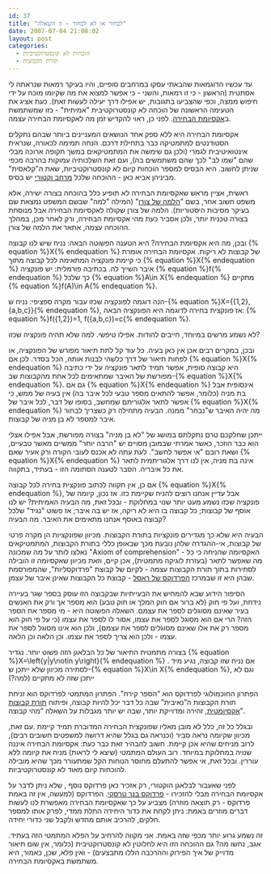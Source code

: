 ```yaml
---
id: 37
title: "לבחור או לא לבחור - זו השאלה"
date: 2007-07-04 21:08:02
layout: post
categories: 
  - הוכחות לא קונסטרוקטיביות
  - תורת הקבוצות
---
```

עד עכשיו הדוגמאות שהבאתי עסקו במרחבים סופיים, והיו בעיקר רמאות שנראתה לי אסתטית (הראשון - כי זו רמאות, והשני - כי אפשר למצוא את מה שקיומו מוכח על ידי חיפוש ממצה, וכפי שהצביעו בתגובות, יש אפילו דרך יעילה לעשות זאת). כעת אציג את הטעימה הראשונה של הוכחה לא קונסטרוקטיבית "אמיתית" - כזו שמשתמשת ב<a href="http://he.wikipedia.org/wiki/%D7%90%D7%A7%D7%A1%D7%99%D7%95%D7%9E%D7%AA_%D7%94%D7%91%D7%97%D7%99%D7%A8%D7%94">אקסיומת הבחירה</a>. לפני כן, ראוי להקדיש זמן מה לאקסיומת הבחירה עצמה.

אקסיומת הבחירה היא ללא ספק אחד הנושאים המעניינים ביותר שבהם נתקלים הסטודנטים למתמטיקה כבר בתחילת דרכם. הנחה תמימה לכאורה, שנראית אינטואיטיבית לגמרי (ולכן גם שימשה את המתמטיקאים במשך תקופה ארוכה מבלי שהם "שמו לב" לכך שהם משתמשים בה), ועם זאת השלכותיה עמוקות בהרבה מכפי שניתן לחשוב. היא הבסיס למספר הוכחות קיום לא קונסטרוקטיביות, שאת ה"קלאסית" מביניהן אביא כאן - ההוכחה שלכל <a href="http://he.wikipedia.org/wiki/%D7%9E%D7%A8%D7%97%D7%91_%D7%95%D7%A7%D7%98%D7%95%D7%A8%D7%99">מרחב וקטורי</a> יש בסיס.

ראשית, אציין מראש שאקסיומת הבחירה לא תופיע כלל בהוכחה בצורה ישירה, אלא משפט חשוב אחר, בשם "<a href="http://he.wikipedia.org/wiki/%D7%94%D7%9C%D7%9E%D7%94_%D7%A9%D7%9C_%D7%A6%D7%95%D7%A8%D7%9F">הלמה של צורן</a>" (המילה "למה" שבשם המשפט נמצאת שם בעיקר מסיבות היסטוריות). הלמה של צורן שקולה לאקסיומת הבחירה אבל מנוסחת בצורה טכנית יותר, ולכן אסביר כעת מהי אקסיומת הבחירה, ורק לאחר מכן, במהלך ההוכחה עצמה, אתאר את הלמה של צורן.

ובכן, מה היא אקסיומת הבחירה? היא הטענה הפשוטה הבאה: נניח שיש לנו קבוצה {% equation %}X{% endequation %} של קבוצות לא ריקות. אקסיומת הבחירה אומרת כי קיימת פונקציה המתאימה לכל קבוצה מתוך {% equation %}X{% endequation %} איבר השייך לה. בכתיבה פורמלית: יש פונקציה {% equation %}f{% endequation %} כך שלכל {% equation %}A\in X{% endequation %} מתקיים {% equation %}f(A)\in A{% endequation %}.

הנה דוגמה לפונקציה שכזו עבור מקרה ספציפי: נניח ש-{% equation %}X=\{\{1,2\},\{a,b,c\}\}{% endequation %}, אז פונקצית בחירה לדוגמה היא הפונקציה הבאה: {% equation %}f(\{1,2\})=1, f(\{a,b,c\})=c{% endequation %}.

לא נשמע מרשים במיוחד, חייבים להודות. אפילו טיפשי. למה שלא תהיה פונקציה שכזו?

ובכן, במקרים רבים אכן אין כאן בעיה. כל עוד קל לתת תיאור מפורש של הפונקציה, או לפחות תיאור של דרך כלשהי לבנות אותה, הכל בסדר. לכן אם {% equation %}X{% endequation %} היא קבוצה סופית, אפשר תמיד לתאר פונקציה על ידי כתיבה מפורשת של האיבר שמתאימים לכל אחת מהקבוצות שב-{% equation %}X{% endequation %}. גם אם {% equation %}X{% endequation %} אינסופית אבל בת מניה (כלומר, אפשר להתאים מספר טבעי לכל איבר בה) אין בעיה של ממש, כי אפשר לתאר אלגוריתם שמחשב, בסופו של דבר, לכל איבר של {% equation %}X{% endequation %} מה יהיה האיבר ש"נבחר" ממנה. הבעיה מתחילה רק כשצריך לבחור איבר למספר לא בן מניה של קבוצות.

ייתכן שחלקכם טרם נתקלתם במושג של "לא בן מניה" בצורה מפורשת, אבל אפילו אצלי הוא כבר הוזכר, כאשר אמרתי שבמובן מסויים יש "הרבה יותר" ממשיים מאשר טבעיים, ושאת רובם "אי אפשר לחשב". לעת עתה לא אכנס לעובי הקורה ורק אעיר שאם {% equation %}X{% endequation %} אינה בת מניה,  אין לנו דרך אלגוריתמית לתאר את כל איבריה. הסבר לטענה הסתומה הזו - בעתיד, בתקווה.

אם כן, אין תקווה לכתוב פונקצית בחירה לכל קבוצה {% equation %}X{% endequation %}, אבל עדיין אנחנו רוצים להניח שקיימת כזו. אז נכון, קיומה של פונקציה שכזו נשמע מעט יותר שנוי במחלוקת - ובכל זאת, מה הבעיה האמיתית? יש לנו אוסף של קבוצות; כל קבוצה בו היא לא ריקה, אז יש בה איבר; אז פשוט "נגיד" שלכל קבוצה באוסף אנחנו מתאימים את האיבר. מה הבעיה?

הבעיה היא שלא כך מגדירים פונקציות בתורת הקבוצות. מכיוון שפונקציות הן מקרה פרטי של קבוצות, אי-ההגדרה שלהן נובעת מכך שבאופן כללי בתורת הקבוצות, המתמטיקאים נאלצו לותר על מה שמכונה "Axiom of comprehension" - האקסיומה שהניחה כי כל מה שאפשר לתאר (בעזרת לוגיקה מתמטית), אכן קיים, וזאת מכיוון שאקסיומה זו הובילה לסתירות בתוך תורת הקבוצות עצמה - לקיום של קבוצת "פרדוקסליות", שהמפורסמת שבהן היא זו שבמרכז <a href="http://web.archive.org/web/20080605090158/http://he.wikipedia.org/wiki/%D7%94%D7%A4%D7%A8%D7%93%D7%95%D7%A7%D7%A1_%D7%A9%D7%9C_%D7%A8%D7%90%D7%A1%D7%9C">הפרדוקס של ראסל</a> - קבוצת כל הקבוצות שאינן איבר של עצמן.

הסיפור הידוע שבא להמחיש את הבעייתיות שבקבוצה הזו עוסק בספר שגר בעיירה  נידחת, ועל פי חוק (לא ברור אם חוק המלך או חוק טבע) הוא מספר אך ורק את  האנשים בעיר שאינם מסוגלים לספר את עצמם. השאלה הפשוטה היא - מי מספר את  הספר הזה? הרי אם הוא מסוגל  לספר את עצמו, אסור לו לספר את עצמו (כי על פי  חוק הוא מספר רק את אלו שאינם מסוגלים לספר את עצמם), ולכן הוא אינו מסוגל  לספר את עצמו - ולכן הוא צריך לספר את עצמו. וכן הלאה וכן הלאה.

בצורה מתמטית התיאור של כל הבלאגן הזה פשוט יותר. נגדיר {% equation %}X=\left\{y|y\notin y\right\}{% endequation %} . אם נניח שזו קבוצה, נגיע מיד לסתירה מכיוון שלא ייתכן ש-{% equation %}X\in X{% endequation %}, וגם לא ייתכן שזה לא מתקיים (למה?)

הפתרון החוכמולוגי לפרדוקס הוא “הספר קירח”. הפתרון המתמטי לפרדוקס הוא  זניחת תורת הקבוצות ה”נאיבית” שבה כל דבר יכל להיות קבוצה, ופיתוח <a href="http://web.archive.org/web/20080605090158/http://he.wikipedia.org/wiki/%D7%AA%D7%95%D7%A8%D7%AA_%D7%94%D7%A7%D7%91%D7%95%D7%A6%D7%95%D7%AA_%D7%94%D7%90%D7%A7%D7%A1%D7%99%D7%95%D7%9E%D7%98%D7%99%D7%AA">תורת קבוצות אקסיומטית</a>, זהירה ומדוייקת יותר, שבה יש יותר מגבלות על השאלה “מהי קבוצה”.

ובגלל כל זה, כלל לא מובן מאליו שפונקצית הבחירה המדוברת תמיד קיימת .עם  זאת, מכיוון שקיומה נראה סביר (וכנראה גם בגלל שהיא דרושה למשפטים חשובים  רבים), לרוב מניחים שהיא אכן קיימת. חשוב להבהיר זאת כבר כעת: אקסיומת  הבחירה איננה שנויה במחלוקת במיוחד. רוב העולם המתמטי (שיצא לי לראות) מניח  את קיומה ללא עוררין. ובכל זאת, אי אפשר להתעלם מחוסר הנוחות הקל שמתעורר  מכך שהיא מובילה להוכחות קיום מאוד לא קונסטרוקטיביות.

לפני שאעבור לבלאגן הוקטורי, רק אזכיר כאן פרדוקס נוסף , שלא ניתן לדבר על אקסיומת הבחירה מבלי להזכירו - <a href="http://web.archive.org/web/20080605090158/http://he.wikipedia.org/wiki/%D7%A4%D7%A8%D7%93%D7%95%D7%A7%D7%A1_%D7%91%D7%A0%D7%9A-%D7%98%D7%A8%D7%A1%D7%A7%D7%99">פרדוקס בנך טרסקי</a>.  הפרדוקס (למעשה, אין זה באמת פרדוקס - רק תוצאה מוזרה) מצביע על כך  שאקסיומת הבחירה מאפשרת לנו לעשות דברים מוזרים באמת: ניתן לקחת את כדור  היחידה התלת ממדי, לפרק אותו למספר חלקים, להרכיב אותם מחדש ולקבל שני  כדורי יחידה.

זה נשמע גרוע יותר מכפי שזה באמת. אני מקווה להרחיב על הפלא המתמטי הזה  בעתיד. אגב, נחשו מה? גם ההוכחה הזו היא לחלוטין לא קונסטרוקטיבית (כלומר,  אין שום תיאור מדוייק של איך הפירוק וההרכבה הללו מתבצעים) - ואין פלא,  שכן, כאמור, היא משתמשת באקסיומת הבחירה.
